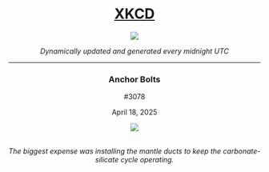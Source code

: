 
<h1 align="center"><a href="https://xkcd.com">XKCD</a></h1>
<div align="center">
    <img src="https://img.shields.io/github/last-commit/ShashashankThakur/XKCD?label=last%20updated" />
</div>

<p align="center"><i>Dynamically updated and generated every midnight UTC</i></p>
<hr>
<div align="center">
    <h3><strong>Anchor Bolts</strong></h3>
    <p>#3078</p>
    <p>April 18, 2025</p>
    <img src="https://imgs.xkcd.com/comics/anchor_bolts.png">
    <br></br>
    <p><i>The biggest expense was installing the mantle ducts to keep the carbonate-silicate cycle operating.</i></p>
</div>
